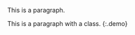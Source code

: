This is a paragraph.

This is a paragraph with a class.
{:.demo}

<style>
.demo {background: blue;}
</style>
